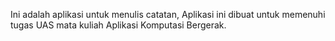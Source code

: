 Ini adalah aplikasi untuk menulis catatan, Aplikasi ini dibuat untuk memenuhi tugas UAS mata kuliah Aplikasi Komputasi Bergerak.
